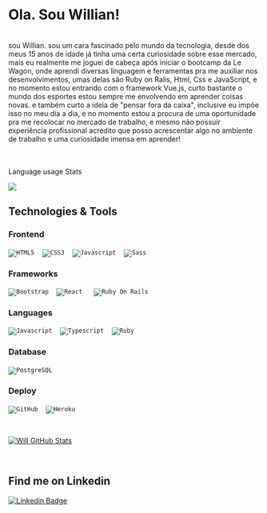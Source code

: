 # Ola. Sou Willian!
<br>
  sou Willian. sou um cara fascinado pelo mundo da tecnologia, desde dos meus 15 anos de idade já tinha uma certa curiosidade sobre esse mercado, mais eu realmente me joguei de cabeça após iniciar o bootcamp da Le Wagon, onde aprendi diversas linguagem e ferramentas pra me auxiliar nos desenvolvimentos, umas delas são Ruby on Ralis, Html, Css e JavaScript, e no momento estou entrando com o framework Vue.js, curto bastante o mundo dos esportes estou sempre me envolvendo em aprender coisas novas. e também curto a ideia de "pensar fora da caixa", inclusive eu impõe isso no meu dia a dia, e no momento estou a procura de uma oportunidade pra me recolocar no mercado de trabalho, e mesmo não possuir experiência profissional acredito que posso acrescentar algo no ambiente de trabalho e uma curiosidade imensa em aprender!
  
  <br><br>
   Language usage Stats
   
  <a href="https://github.com/GotWill">
    <img align="center" src="https://github-readme-stats.vercel.app/api/top-langs/?username=GotWill&hide=html&layout=compact&langs_count=10" /> 
  </a>
  <br>
</p>

<h2 align="left">Technologies & Tools</h2>


### Frontend

<code>![HTML5](https://img.shields.io/badge/HTML-239120?style=for-the-badge&logo=html5&logoColor=white)</code> &nbsp;&nbsp;
<code>![CSS3](https://img.shields.io/badge/CSS3-1572B6?style=for-the-badge&logo=css3&logoColor=white)</code> &nbsp;&nbsp;
<code>![Javascript](https://img.shields.io/badge/JavaScript-323330?style=for-the-badge&logo=javascript&logoColor=F7DF1E)</code> &nbsp;&nbsp;
<code>![Sass](https://img.shields.io/badge/Sass-CC6699?style=for-the-badge&logo=sass&logoColor=white)</code> &nbsp;&nbsp;


### Frameworks

<code>![Bootstrap](https://img.shields.io/badge/Bootstrap-563D7C?style=for-the-badge&logo=bootstrap&logoColor=white)</code> &nbsp;&nbsp;
<code>![React](https://img.shields.io/badge/React-20232A?style=for-the-badge&logo=react&logoColor=61DAFB) </code> &nbsp;&nbsp;
<code>![Ruby On Rails](https://img.shields.io/badge/Ruby_on_Rails-CC0000?style=for-the-badge&logo=ruby-on-rails&logoColor=white)</code> &nbsp;&nbsp;

### Languages

<code>![Javascript](https://img.shields.io/badge/JavaScript-F7DF1E?style=for-the-badge&logo=javascript&logoColor=black)</code> &nbsp;&nbsp;
<code>![Typescript](https://img.shields.io/badge/TypeScript-007ACC?style=for-the-badge&logo=typescript&logoColor=white)</code>  &nbsp;&nbsp;
<code>![Ruby](https://img.shields.io/badge/Ruby-CC342D?style=for-the-badge&logo=ruby&logoColor=white)</code> &nbsp;&nbsp;

### Database

<code>![PostgreSQL](https://img.shields.io/badge/PostgreSQL-316192?style=for-the-badge&logo=postgresql&logoColor=white)</code> &nbsp;&nbsp;

### Deploy

<code>![GitHub](https://img.shields.io/badge/GitHub-100000?style=for-the-badge&logo=github&logoColor=white)</code> &nbsp;&nbsp;
<code>![Heroku](https://img.shields.io/badge/Heroku-430098?style=for-the-badge&logo=heroku&logoColor=white)</code> &nbsp;&nbsp;

<br>
<p>
 <a href="https://github.com/GotWill">
    <img align="center" src="https://github-readme-stats.vercel.app/api?username=GotWill&show_icons=true&line_height=27&count_private=true&&theme=vision-friendly-dark" alt="Will GitHub Stats" />
  </a>
 </p>
<br>

## Find me on Linkedin

[![Linkedin Badge](https://img.shields.io/badge/-LinkedIn-blue?style=flat-square&logo=Linkedin&logoColor=white&link=https://www.linkedin.com/in/felipefialho)](https://www.linkedin.com/in/willian-pereira-58379a203)


